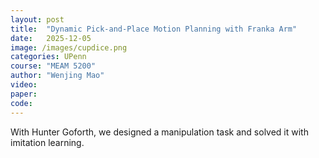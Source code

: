 ```yaml
---
layout: post
title:  "Dynamic Pick-and-Place Motion Planning with Franka Arm"
date:   2025-12-05
image: /images/cupdice.png
categories: UPenn
course: "MEAM 5200"
author: "Wenjing Mao"
video: 
paper:
code: 
---
```

With Hunter Goforth, we designed a manipulation task and solved it with imitation learning. 

